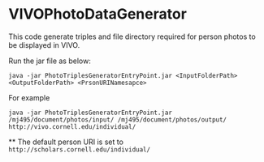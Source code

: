 # VIVOPhotoDataGenerator
This code generate triples and file directory required for person photos to be displayed in VIVO.

Run the jar file as below:
```
java -jar PhotoTriplesGeneratorEntryPoint.jar <InputFolderPath> <OutputFolderPath> <PrsonURINamesapce>
```
For example

```
java -jar PhotoTriplesGeneratorEntryPoint.jar /mj495/document/photos/input/ /mj495/document/photos/output/ http://vivo.cornell.edu/individual/
```

** The default person URI is set to ``` http://scholars.cornell.edu/individual/ ```
